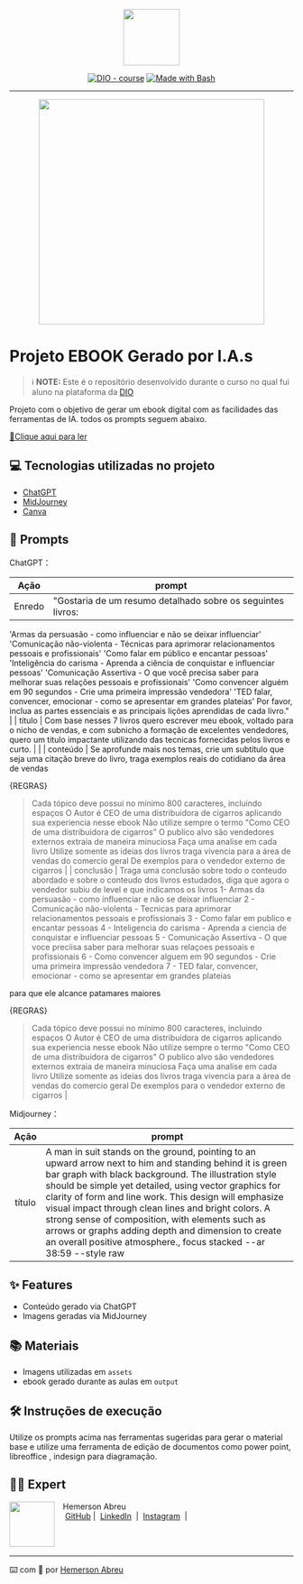 <p align="center">
    <img width="100" src=".github/assets/banner.png">
</p>


<p align="center">
<a href="https://dio.me/"><img src="https://img.shields.io/badge/DIO-Course-28DA77?logo=youtube" alt="DIO - course"></a>
<a href="https://www.gnu.org/software/bash/" title="Go to Bash homepage"><img src="https://img.shields.io/badge/Prompt-Project-blue?logo=gnu-bash&amp;logoColor=white" alt="Made with Bash"></a></p>

-------


<p align="center">
<img 
    src="./assets/cover.png"
    width="400"  
/>
</p>

# Projeto EBOOK Gerado por I.A.s


 > ℹ️ **NOTE:** Este é o repositório desenvolvido durante o curso no qual fui aluno na plataforma da [DIO](https://web.dio.me/users/hemersonfire?tab=achievements)

Projeto com o objetivo de gerar um ebook digital com as facilidades das ferramentas de IA. todos os prompts
seguem abaixo.

<a href="https://github.com/azimutalx/prompts-recipe-to-create-a-ebook/blob/main/output/A_Arte_da_Persuasao_em_Vendas.pdf" title="View PDF now"> 📕Clique aqui para ler</a>

## 💻 Tecnologias utilizadas no projeto

- [ChatGPT](https://chat.openai.com/) 
- [MidJourney](https://www.midjourney.com/app/)
- [Canva](https://www.canva.com/)

## 🧠 Prompts


ChatGPT：

|   Ação   | prompt                                                                                                                                                                                                                                                                         |
| :------: | ------------------------------------------------------------------------------------------------------------------------------------------------------------------------------------------------------------------------------------------------------------------------------ |
|  Enredo  | "Gostaria de um resumo detalhado sobre os seguintes livros:

'Armas da persuasão - como influenciar e não se deixar influenciar'
'Comunicação não-violenta - Técnicas para aprimorar relacionamentos pessoais e profissionais'
'Como falar em público e encantar pessoas'
'Inteligência do carisma - Aprenda a ciência de conquistar e influenciar pessoas'
'Comunicação Assertiva - O que você precisa saber para melhorar suas relações pessoais e profissionais'
'Como convencer alguém em 90 segundos - Crie uma primeira impressão vendedora'
'TED falar, convencer, emocionar - como se apresentar em grandes plateias'
Por favor, inclua as partes essenciais e as principais lições aprendidas de cada livro." |
|  título  | Com base nesses 7 livros quero escrever meu ebook, voltado para o nicho de vendas, e com subnicho a formação de excelentes vendedores, quero um titulo impactante utilizando das tecnicas fornecidas pelos livros e curto.     |                                                  |
| conteúdo | Se aprofunde mais nos temas, crie um subtítulo que seja uma citação breve do livro, traga exemplos reais do cotidiano da área de vendas

{REGRAS}
> Cada tópico deve possui no mínimo 800 caracteres, incluindo espaços
> O Autor é CEO de uma distribuidora de cigarros aplicando sua experiencia nesse ebook
> Não utilize sempre o termo "Como CEO de uma distribuidora de cigarros"
> O publico alvo são vendedores externos
> extraia de maneira minuciosa
> Faça uma analise em cada livro
> Utilize somente as ideias dos livros 
> traga vivencia para a área de vendas do comercio geral
> De exemplos para o vendedor externo de cigarros |
| conclusão | Traga uma conclusão sobre todo o conteudo abordado e sobre o conteudo dos livros estudados, diga que agora o vendedor subiu de level e que indicamos os livros 
1- Armas da persuasão - como influenciar e não se deixar influenciar
2 - Comunicação não-violenta - Tecnicas para aprimorar relacionamentos pessoais e profissionais
3 - Como falar em publico e encantar pessoas
4 - Inteligencia do carisma - Aprenda a ciencia de conquistar e influenciar pessoas
5 - Comunicação Assertiva - O que voce preciisa saber para melhorar suas relaçoes pessoais e profissionais
6 - Como convencer alguem em 90 segundos - Crie uma primeira impressão vendedora
7 - TED falar, convencer, emocionar - como se apresentar em grandes plateias

para que ele alcance patamares maiores

{REGRAS}
> Cada tópico deve possui no mínimo 800 caracteres, incluindo espaços
> O Autor é CEO de uma distribuidora de cigarros aplicando sua experiencia nesse ebook
> Não utilize sempre o termo "Como CEO de uma distribuidora de cigarros"
> O publico alvo são vendedores externos
> extraia de maneira minuciosa
> Faça uma analise em cada livro
> Utilize somente as ideias dos livros 
> traga vivencia para a área de vendas do comercio geral
> De exemplos para o vendedor externo de cigarros  |



Midjourney：

|  Ação  | prompt                                                                                 |
| :----: | -------------------------------------------------------------------------------------- |
| título | A man in suit stands on the ground, pointing to an upward arrow next to him and standing behind it is green bar graph with black background. The illustration style should be simple yet detailed, using vector graphics for clarity of form and line work. This design will emphasize visual impact through clean lines and bright colors. A strong sense of composition, with elements such as arrows or graphs adding depth and dimension to create an overall positive atmosphere., focus stacked --ar 38:59 --style raw  |

## ✨ Features

- Conteúdo gerado via ChatGPT
- Imagens geradas via MidJourney

## 📚 Materiais

- Imagens utilizadas em `assets`
- ebook gerado durante as aulas em `output`

## 🛠️ Instruções de execução

Utilize os prompts acima nas ferramentas sugeridas para gerar o material base e utilize uma ferramenta de edição de documentos como power point, libreoffice , indesign para diagramação.

## 👨‍💻 Expert

<p>
    <img 
      align=left 
      margin=10 
      width=80 
      src="https://avatars.githubusercontent.com/u/37452836?v=4"
    />
    <p>&nbsp&nbsp&nbspHemerson Abreu<br>
    &nbsp&nbsp&nbsp
    <a href="https://github.com/azimutalx">
    GitHub</a>&nbsp;|&nbsp;
    <a href="www.linkedin.com/in/
hemersonabreu">LinkedIn</a>
&nbsp;|&nbsp;
    <a href="https://www.instagram.com/hemersonabreu/">
    Instagram</a>
&nbsp;|&nbsp;</p>
</p>
<br/><br/>
<p>

---

⌨️ com 💜 por [Hemerson Abreu](https://github.com/azimutalx)
